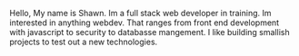 Hello, My name is Shawn. 
Im a full stack web developer in training. 
Im interested in anything webdev. That ranges from front end development with javascript to security to databasse mangement. 
I like building smallish projects to test out a new technologies. 
